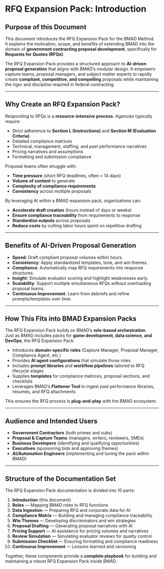 # RFQ Expansion Pack: Introduction

## Purpose of this Document

This document introduces the RFQ Expansion Pack for the BMAD Method.  
It explains the motivation, scope, and benefits of extending BMAD into the domain of **government contracting proposal development**, specifically for **Requests for Quotes (RFQs)**.

The RFQ Expansion Pack provides a structured approach to **AI-driven proposal generation** that aligns with BMAD’s modular design. It empowers capture teams, proposal managers, and subject matter experts to rapidly create **compliant, competitive, and compelling** proposals while maintaining the rigor and discipline required in federal contracting.

---

## Why Create an RFQ Expansion Pack?

Responding to RFQs is a **resource-intensive process**. Agencies typically require:

- Strict adherence to **Section L (Instructions)** and **Section M (Evaluation Criteria)**
- Detailed compliance matrices
- Technical, management, staffing, and past performance narratives
- Pricing narratives and assumptions
- Formatting and submission compliance

Proposal teams often struggle with:

- **Time pressure** (short RFQ deadlines, often < 14 days)
- **Volume of content** to generate
- **Complexity of compliance requirements**
- **Consistency** across multiple proposals

By leveraging AI within a BMAD expansion pack, organizations can:

- **Accelerate draft creation** (hours instead of days or weeks)
- **Ensure compliance traceability** from requirements to response
- **Standardize outputs** across proposals
- **Reduce costs** by cutting labor hours spent on repetitive drafting

---

## Benefits of AI-Driven Proposal Generation

- **Speed**: Draft compliant proposal volumes within hours.
- **Consistency**: Apply standardized templates, tone, and win themes.
- **Compliance**: Automatically map RFQ requirements into response structures.
- **Insight**: Simulate evaluator scoring and highlight weaknesses early.
- **Scalability**: Support multiple simultaneous RFQs without overloading proposal teams.
- **Continuous Improvement**: Learn from debriefs and refine prompts/templates over time.

---

## How This Fits into BMAD Expansion Packs

The RFQ Expansion Pack builds on BMAD’s **role-based orchestration**.  
Just as BMAD includes packs for **game development, data science, and DevOps**, the RFQ Expansion Pack:

- Introduces **domain-specific roles** (Capture Manager, Proposal Manager, Compliance Agent, etc.)
- Provides **AI agent configurations** that simulate those roles
- Includes **prompt libraries** and **workflow pipelines** tailored to RFQ lifecycle stages
- Supplies **templates** for compliance matrices, proposal sections, and checklists
- Leverages BMAD’s **Flattener Tool** to ingest past performance libraries, resumes, and RFQ attachments

This ensures the RFQ process is **plug-and-play** with the BMAD ecosystem.

---

## Audience and Intended Users

- **Government Contractors** (both primes and subs)
- **Proposal & Capture Teams** (managers, writers, reviewers, SMEs)
- **Business Developers** (identifying and qualifying opportunities)
- **Executives** (sponsoring bids and approving themes)
- **AI/Automation Engineers** (implementing and tuning the pack within BMAD)

---

## Structure of the Documentation Set

The RFQ Expansion Pack documentation is divided into 10 parts:

1. **Introduction** (this document)
2. **Roles** — Mapping BMAD roles to RFQ functions
3. **Data Ingestion** — Preparing RFQ and corporate data for AI
4. **Compliance Matrix** — Building and managing compliance traceability
5. **Win Themes** — Developing discriminators and win strategies
6. **Proposal Drafting** — Generating proposal narratives with AI
7. **Pricing Support** — AI assistance for pricing volumes and narratives
8. **Review Simulation** — Simulating evaluator reviews for quality control
9. **Submission Checklist** — Ensuring formatting and compliance readiness
10. **Continuous Improvement** — Lessons learned and versioning

Together, these components provide a **complete playbook** for building and maintaining a robust RFQ Expansion Pack inside BMAD.
